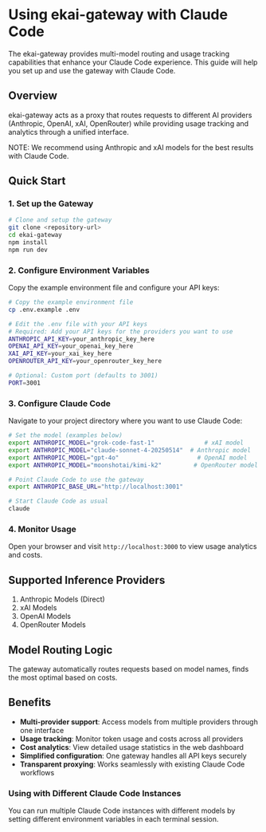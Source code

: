 # Using ekai-gateway with Claude Code

The ekai-gateway provides multi-model routing and usage tracking capabilities that enhance your Claude Code experience. This guide will help you set up and use the gateway with Claude Code.

## Overview

ekai-gateway acts as a proxy that routes requests to different AI providers (Anthropic, OpenAI, xAI, OpenRouter) while providing usage tracking and analytics through a unified interface.

NOTE: We recommend using Anthropic and xAI models for the best results with Claude Code.

## Quick Start

### 1. Set up the Gateway

```bash
# Clone and setup the gateway
git clone <repository-url>
cd ekai-gateway
npm install
npm run dev
```

### 2. Configure Environment Variables

Copy the example environment file and configure your API keys:

```bash
# Copy the example environment file
cp .env.example .env

# Edit the .env file with your API keys
# Required: Add your API keys for the providers you want to use
ANTHROPIC_API_KEY=your_anthropic_key_here
OPENAI_API_KEY=your_openai_key_here
XAI_API_KEY=your_xai_key_here
OPENROUTER_API_KEY=your_openrouter_key_here

# Optional: Custom port (defaults to 3001)
PORT=3001
```

### 3. Configure Claude Code

Navigate to your project directory where you want to use Claude Code:

```bash
# Set the model (examples below)
export ANTHROPIC_MODEL="grok-code-fast-1"              # xAI model
export ANTHROPIC_MODEL="claude-sonnet-4-20250514"  # Anthropic model
export ANTHROPIC_MODEL="gpt-4o"                      # OpenAI model
export ANTHROPIC_MODEL="moonshotai/kimi-k2"         # OpenRouter model

# Point Claude Code to use the gateway
export ANTHROPIC_BASE_URL="http://localhost:3001"

# Start Claude Code as usual
claude
```

### 4. Monitor Usage

Open your browser and visit `http://localhost:3000` to view usage analytics and costs.

## Supported Inference Providers
1. Anthropic Models (Direct)
2. xAI Models
3. OpenAI Models
4. OpenRouter Models

## Model Routing Logic

The gateway automatically routes requests based on model names, finds the most optimal based on costs. 

## Benefits
- **Multi-provider support**: Access models from multiple providers through one interface
- **Usage tracking**: Monitor token usage and costs across all providers
- **Cost analytics**: View detailed usage statistics in the web dashboard
- **Simplified configuration**: One gateway handles all API keys securely
- **Transparent proxying**: Works seamlessly with existing Claude Code workflows


### Using with Different Claude Code Instances
You can run multiple Claude Code instances with different models by setting different environment variables in each terminal session.
